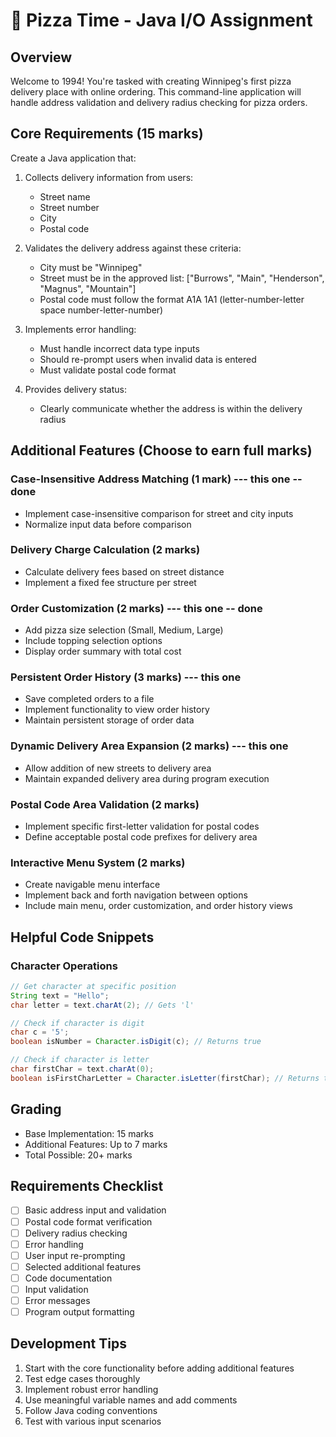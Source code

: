 # 🍕 Pizza Time - Java I/O Assignment

## Overview
Welcome to 1994! You're tasked with creating Winnipeg's first pizza delivery place with online ordering. This command-line application will handle address validation and delivery radius checking for pizza orders.

## Core Requirements (15 marks)
Create a Java application that:
1. Collects delivery information from users:
   - Street name
   - Street number
   - City
   - Postal code

2. Validates the delivery address against these criteria:
   - City must be "Winnipeg"
   - Street must be in the approved list: ["Burrows", "Main", "Henderson", "Magnus", "Mountain"]
   - Postal code must follow the format A1A 1A1 (letter-number-letter space number-letter-number)

3. Implements error handling:
   - Must handle incorrect data type inputs
   - Should re-prompt users when invalid data is entered
   - Must validate postal code format

4. Provides delivery status:
   - Clearly communicate whether the address is within the delivery radius

## Additional Features (Choose to earn full marks)

### Case-Insensitive Address Matching (1 mark) --- this one -- done
- Implement case-insensitive comparison for street and city inputs
- Normalize input data before comparison

### Delivery Charge Calculation (2 marks)
- Calculate delivery fees based on street distance
- Implement a fixed fee structure per street

### Order Customization (2 marks) --- this one -- done
- Add pizza size selection (Small, Medium, Large)
- Include topping selection options
- Display order summary with total cost

### Persistent Order History (3 marks) --- this one
- Save completed orders to a file
- Implement functionality to view order history
- Maintain persistent storage of order data

### Dynamic Delivery Area Expansion (2 marks) --- this one
- Allow addition of new streets to delivery area
- Maintain expanded delivery area during program execution

### Postal Code Area Validation (2 marks)
- Implement specific first-letter validation for postal codes
- Define acceptable postal code prefixes for delivery area

### Interactive Menu System (2 marks)
- Create navigable menu interface
- Implement back and forth navigation between options
- Include main menu, order customization, and order history views

## Helpful Code Snippets

### Character Operations
```java
// Get character at specific position
String text = "Hello";
char letter = text.charAt(2); // Gets 'l'

// Check if character is digit
char c = '5';
boolean isNumber = Character.isDigit(c); // Returns true

// Check if character is letter
char firstChar = text.charAt(0);
boolean isFirstCharLetter = Character.isLetter(firstChar); // Returns true
```

## Grading
- Base Implementation: 15 marks
- Additional Features: Up to 7 marks
- Total Possible: 20+ marks

## Requirements Checklist
- [ ] Basic address input and validation
- [ ] Postal code format verification
- [ ] Delivery radius checking
- [ ] Error handling
- [ ] User input re-prompting
- [ ] Selected additional features
- [ ] Code documentation
- [ ] Input validation
- [ ] Error messages
- [ ] Program output formatting

## Development Tips
1. Start with the core functionality before adding additional features
2. Test edge cases thoroughly
3. Implement robust error handling
4. Use meaningful variable names and add comments
5. Follow Java coding conventions
6. Test with various input scenarios